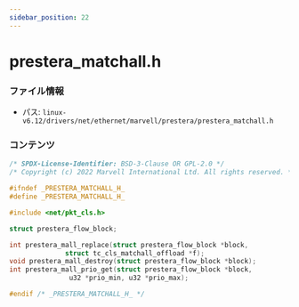 ```yaml
---
sidebar_position: 22
---
```

# prestera_matchall.h

### ファイル情報

- パス: `linux-v6.12/drivers/net/ethernet/marvell/prestera/prestera_matchall.h`

### コンテンツ

```h
/* SPDX-License-Identifier: BSD-3-Clause OR GPL-2.0 */
/* Copyright (c) 2022 Marvell International Ltd. All rights reserved. */

#ifndef _PRESTERA_MATCHALL_H_
#define _PRESTERA_MATCHALL_H_

#include <net/pkt_cls.h>

struct prestera_flow_block;

int prestera_mall_replace(struct prestera_flow_block *block,
			  struct tc_cls_matchall_offload *f);
void prestera_mall_destroy(struct prestera_flow_block *block);
int prestera_mall_prio_get(struct prestera_flow_block *block,
			   u32 *prio_min, u32 *prio_max);

#endif /* _PRESTERA_MATCHALL_H_ */

```
